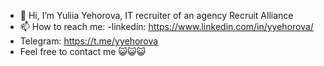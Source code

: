 - 👋 Hi, I’m Yuliia Yehorova, IT recruiter of an agency Recruit Alliance
- 📫 How to reach me:
-linkedin: https://www.linkedin.com/in/yyehorova/
- Telegram: https://t.me/yyehorova 
- Feel free to contact me 😺😺😺
<!---
yyehorova/yyehorova is a ✨ special ✨ repository because its `README.md` (this file) appears on your GitHub profile.
You can click the Preview link to take a look at your changes.
--->
